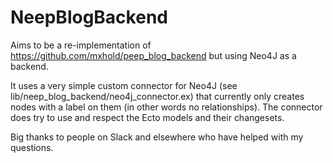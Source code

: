 # NeepBlogBackend

Aims to be a re-implementation of https://github.com/mxhold/peep_blog_backend but using Neo4J as a backend.

It uses a very simple custom connector for Neo4J (see lib/neep_blog_backend/neo4j_connector.ex) that currently only creates nodes with a label on them (in other words no relationships). The connector does try to use and respect the Ecto models and their changesets.

Big thanks to people on Slack and elsewhere who have helped with my questions.